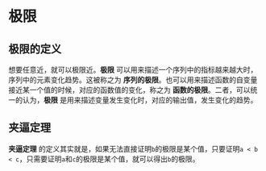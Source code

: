 # 极限

## 极限的定义

想要任意近，就可以极限近。**极限** 可以用来描述一个序列中的指标越来越大时，序列中的元素变化趋势。这被称之为 **序列的极限**。也可以用来描述函数的自变量接近某一个值的时候，对应的函数值的变化，称之为 **函数的极限**。二者，可以统一的认为，**极限** 是用来描述变量发生变化时，对应的输出值，发生变化的趋势。

## 夹逼定理

**夹逼定理** 的定义其实就是，如果无法直接证明`b`的极限是某个值，只要证明`a < b < c`，只需要证明`a`和`c`的极限是某个值，就可以得出`b`的极限。

